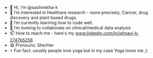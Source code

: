 - 👋 Hi, I’m @sashirekha-k
- 👀 I’m interested in Healthare research - more precisely, Cancer, drug discovery and plant based drugs. 
- 🌱 I’m currently learning how to code well.
- 💞️ I’m looking to collaborate on clinical/medical data analysis
- 📫 How to reach me - here's my www.linkedin.com/in/jahnavi-k-2747b5256 
- 😄 Pronouns: She/Her
- ⚡ Fun fact: usually people love yoga but in my case Yoga loves me ;)

<!---
sashirekha-k/sashirekha-k is a ✨ special ✨ repository because its `README.md` (this file) appears on your GitHub profile.
You can click the Preview link to take a look at your changes.
--->
